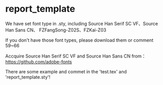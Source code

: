 ﻿# report_template

We have set font type in .sty, including Source Han Serif SC VF、Source Han Sans CN、 FZFangSong-Z02S、FZKai-Z03

If you don't have those font types, please download them or comment 59~66

Accquire Source Han Serif SC VF and Source Han Sans CN from：https://github.com/adobe-fonts

There are some example and commet in the 'test.tex' and 'report_template.sty'!
